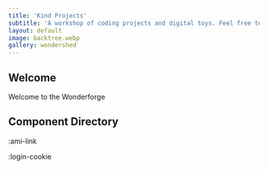 ```yaml
---
title: 'Kind Projects'
subtitle: 'A workshop of coding projects and digital toys. Feel free to touch anything, it was probably already broken before you got here'
layout: default
image: backtree.webp
gallery: wondershed
---
```


## Welcome

Welcome to the Wonderforge

## Component Directory

:ami-link

:login-cookie
